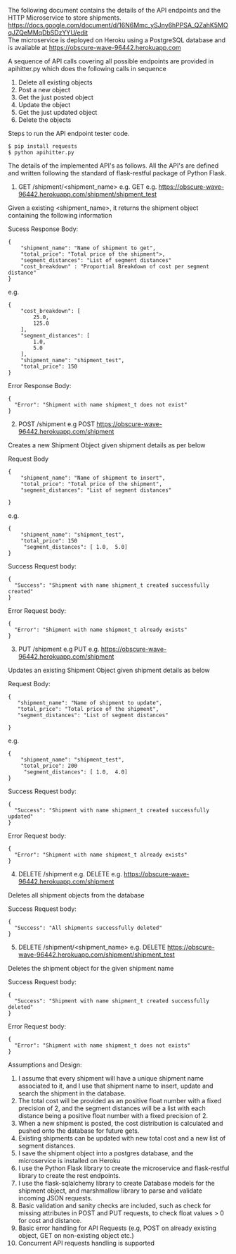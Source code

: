 The following document contains the details of the API endpoints and the HTTP Microservice to store shipments.
https://docs.google.com/document/d/16N6Mmc_ySJny6hPPSA_QZahK5MOqJZQeMMqDbSDzYYU/edit   
The microservice is deployed on Heroku using a PostgreSQL database and is available at https://obscure-wave-96442.herokuapp.com

A sequence of  API calls covering all possible endpoints are provided in apihitter.py which does the following calls in sequence

1. Delete all existing objects
2. Post a new object
3. Get the just posted object
4. Update the object
5. Get the just updated object
6. Delete the objects

Steps to run the API endpoint tester code.
```
$ pip install requests
$ python apihitter.py
```
The details of the implemented API's as follows. All the API's are defined and written following the standard of flask-restful package 
of Python Flask. 
	
1. GET /shipment/<shipment_name>
e.g. GET e.g. https://obscure-wave-96442.herokuapp.com/shipment/shipment_test

Given a existing <shipment_name>, it returns the shipment object containing the following information

Sucess Response Body: 
```
{ 
	"shipment_name": "Name of shipment to get",
	"total_price": "Total price of the shipment">,
	"segment_distances": "List of segment distances"
	"cost_breakdown" : "Proportial Breakdown of cost per segment distance"
}
```
e.g.
```
{
    "cost_breakdown": [
        25.0, 
        125.0
    ], 
    "segment_distances": [
        1.0, 
        5.0
    ], 
    "shipment_name": "shipment_test", 
    "total_price": 150
}
```
Error Response Body:
```
{
  "Error": "Shipment with name shipment_t does not exist"
}
```
2. POST /shipment
e.g POST https://obscure-wave-96442.herokuapp.com/shipment

Creates a new Shipment Object given shipment details as per below

Request Body
```   
{ 
	"shipment_name": "Name of shipment to insert",
	"total_price": "Total price of the shipment",
	"segment_distances": "List of segment distances"

}
```
e.g.
```
{
    "shipment_name": "shipment_test", 
    "total_price": 150
	 "segment_distances": [ 1.0,  5.0] 
}
```
Success Request body:
```
{
  "Success": "Shipment with name shipment_t created successfully created"
}
```
Error Request body:
```
{
  "Error": "Shipment with name shipment_t already exists"
}
```
3. PUT /shipment
e.g PUT e.g. https://obscure-wave-96442.herokuapp.com/shipment

 Updates an existing Shipment Object given shipment details as below
 
Request Body:
 ```
{ 
	"shipment_name": "Name of shipment to update",
	"total_price": "Total price of the shipment",
	"segment_distances": "List of segment distances"

}
```
e.g.
```
{
    "shipment_name": "shipment_test", 
    "total_price": 200
	 "segment_distances": [ 1.0,  4.0] 
}
```
Success Request body:
```
{
  "Success": "Shipment with name shipment_t created successfully updated"
}
```
Error Request body:
```
{
  "Error": "Shipment with name shipment_t already exists"
}
```

4. DELETE /shipment
e.g. DELETE e.g. https://obscure-wave-96442.herokuapp.com/shipment

Deletes all shipment objects from the database

Success Request body:
```
{
  "Success": "All shipments successfully deleted"
}
```

5. DELETE /shipment/<shipment_name>
e.g. DELETE https://obscure-wave-96442.herokuapp.com/shipment/shipment_test

Deletes the shipment object for the given shipment name 

Success Request body:
```
{
  "Success": "Shipment with name shipment_t created successfully deleted"
}
```
Error Request body:
```
{
  "Error": "Shipment with name shipment_t does not exists"
}
```

Assumptions and Design:
1. I assume that every shipment will have a unique shipment name associated to it, and I use that shipment name to insert, update and search 
the shipment in the database.
2. The total cost will be provided as an positive float number with a fixed precision of 2, and the segment distances will be a list with 
each distance being a positive float number with a fixed precision of 2. 
3. When a new shipment is posted, the cost distribution is calculated and pushed onto the database for future gets.
4. Existing shipments can be updated with new total cost and a new list of segment distances.
5. I save the shipment object into a postgres database, and the microservice is installed on Heroku 
6. I use the Python Flask library to create the microservice and flask-restful library to create the rest endpoints.
7. I use the flask-sqlalchemy library to create Database models for the shipment object, and marshmallow library to parse and validate incoming
   JSON requests.
8. Basic validation and sanity checks are included, such as check for missing attributes in POST and PUT requests, to check float values > 0 for
cost and distance.
9. Basic error handling for API Requests (e.g, POST on already existing object, GET on non-existing object etc.)
10. Concurrent API requests handling is supported
